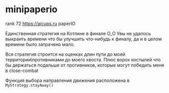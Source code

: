 # minipaperio
rank 72 https://aicups.ru paperIO


Единственная стратегия на Котлине в финале О_О
Увы не удалось выкраить времени что бы улучшить что-нибудь к финалу, да и в целом времени было затрачено мало.

Вся стратегия строится на оценках длин пути до моей территории\противниками до моего хвоста.
Плюс ворох костылей что бы держаться подальше от противников, которые могут победить меня в close-combat

Функция выбора направления движения расположена в `MyStrategy.stayAway()`
